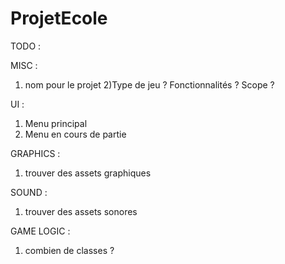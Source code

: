 # ProjetEcole

TODO :

MISC :
1) nom pour le projet
2)Type de jeu ? Fonctionnalités ? Scope ?

UI :
1) Menu principal
2) Menu en cours de partie

GRAPHICS :
1) trouver des assets graphiques

SOUND :
1) trouver des assets sonores

GAME LOGIC :
1) combien de classes ?
